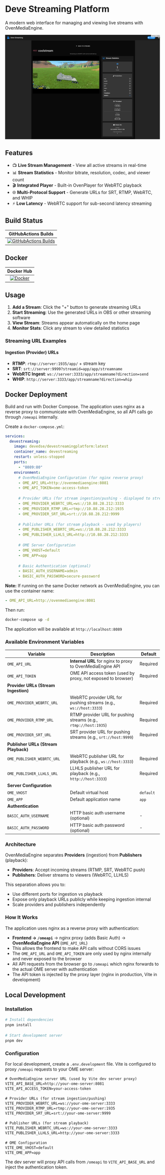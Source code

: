 # Deve Streaming Platform

A modern web interface for managing and viewing live streams with OvenMediaEngine.

![Deve Streaming Platform](image_stream.png)

## Features

- 📺 **Live Stream Management** - View all active streams in real-time
- 📊 **Stream Statistics** - Monitor bitrate, resolution, codec, and viewer count
- 🎬 **Integrated Player** - Built-in OvenPlayer for WebRTC playback
- 🌐 **Multi-Protocol Support** - Generate URLs for SRT, RTMP, WebRTC, and WHIP
- ⚡ **Low Latency** - WebRTC support for sub-second latency streaming

## Build Status

| GitHubActions Builds |
|:--------------------:|
| [![GitHubActions Builds](https://github.com/devedse/DeveStreamingPlatform/workflows/GitHubActionsBuilds/badge.svg)](https://github.com/devedse/DeveStreamingPlatform/actions/workflows/githubactionsbuilds.yml) |

## Docker

| Docker Hub |
|:----------:|
| [![Docker](https://img.shields.io/docker/pulls/devedse/devestreamingplatform.svg)](https://hub.docker.com/r/devedse/devestreamingplatform) |

## Usage

1. **Add a Stream**: Click the "+" button to generate streaming URLs
2. **Start Streaming**: Use the generated URLs in OBS or other streaming software
3. **View Stream**: Streams appear automatically on the home page
4. **Monitor Stats**: Click any stream to view detailed statistics

### Streaming URL Examples

#### Ingestion (Provider) URLs
- **RTMP**: `rtmp://server:1935/app/` + stream key
- **SRT**: `srt://server:9999?streamid=app/app/streamname`
- **WebRTC Ingest**: `ws://server:3333/app/streamname?direction=send`
- **WHIP**: `http://server:3333/app/streamname?direction=whip`

## Docker Deployment

Build and run with Docker Compose. The application uses nginx as a reverse proxy to communicate with OvenMediaEngine, so all API calls go through `/omeapi` internally.

Create a `docker-compose.yml`:

```yaml
services:
  devestreaming:
    image: devedse/devestreamingplatform:latest
    container_name: devestreaming
    restart: unless-stopped
    ports:
      - "8089:80"
    environment:
      # OvenMediaEngine Configuration (for nginx reverse proxy)
      - OME_API_URL=http://ovenmediaengine:8081
      - OME_API_TOKEN=ome-access-token
      
      # Provider URLs (for stream ingestion/pushing - displayed to streamers)
      - OME_PROVIDER_WEBRTC_URL=ws://10.88.28.212:3333
      - OME_PROVIDER_RTMP_URL=rtmp://10.88.28.212:1935
      - OME_PROVIDER_SRT_URL=srt://10.88.28.212:9999
      
      # Publisher URLs (for stream playback - used by players)
      - OME_PUBLISHER_WEBRTC_URL=ws://10.88.28.212:3333
      - OME_PUBLISHER_LLHLS_URL=http://10.88.28.212:3333
      
      # OME Server Configuration
      - OME_VHOST=default
      - OME_APP=app
      
      # Basic Authentication (optional)
      - BASIC_AUTH_USERNAME=admin
      - BASIC_AUTH_PASSWORD=secure-password
```

**Note:** If running on the same Docker network as OvenMediaEngine, you can use the container name:
```yaml
- OME_API_URL=http://ovenmediaengine:8081
```

Then run:

```bash
docker-compose up -d
```

The application will be available at `http://localhost:8089`

### Available Environment Variables

| Variable | Description | Default |
|----------|-------------|---------|
| `OME_API_URL` | **Internal URL** for nginx to proxy to OvenMediaEngine API | Required |
| `OME_API_TOKEN` | OME API access token (used by proxy, not exposed to browser) | Required |
| **Provider URLs (Stream Ingestion)** | | |
| `OME_PROVIDER_WEBRTC_URL` | WebRTC provider URL for pushing streams (e.g., `ws://host:3333`) | Required |
| `OME_PROVIDER_RTMP_URL` | RTMP provider URL for pushing streams (e.g., `rtmp://host:1935`) | Required |
| `OME_PROVIDER_SRT_URL` | SRT provider URL for pushing streams (e.g., `srt://host:9999`) | Required |
| **Publisher URLs (Stream Playback)** | | |
| `OME_PUBLISHER_WEBRTC_URL` | WebRTC publisher URL for playback (e.g., `ws://host:3333`) | Required |
| `OME_PUBLISHER_LLHLS_URL` | LLHLS publisher URL for playback (e.g., `http://host:3333`) | Required |
| **Server Configuration** | | |
| `OME_VHOST` | Default virtual host | `default` |
| `OME_APP` | Default application name | `app` |
| **Authentication** | | |
| `BASIC_AUTH_USERNAME` | HTTP basic auth username (optional) | - |
| `BASIC_AUTH_PASSWORD` | HTTP basic auth password (optional) | - |

### Architecture

OvenMediaEngine separates **Providers** (ingestion) from **Publishers** (playback):
- **Providers**: Accept incoming streams (RTMP, SRT, WebRTC push)
- **Publishers**: Deliver streams to viewers (WebRTC, LLHLS)

This separation allows you to:
- Use different ports for ingestion vs playback
- Expose only playback URLs publicly while keeping ingestion internal
- Scale providers and publishers independently

### How It Works

The application uses nginx as a reverse proxy with authentication:
- **Frontend → `/omeapi`** → nginx proxy (adds Basic Auth) → **OvenMediaEngine API** (`OME_API_URL`)
- This allows the frontend to make API calls without CORS issues
- The `OME_API_URL` and `OME_API_TOKEN` are only used by nginx internally and never exposed to the browser
- All API requests from the browser go to `/omeapi` which nginx forwards to the actual OME server with authentication
- The API token is injected by the proxy layer (nginx in production, Vite in development)

## Local Development

### Installation

```bash
# Install dependencies
pnpm install

# Start development server  
pnpm dev
```

### Configuration

For local development, create a `.env.development` file. Vite is configured to proxy `/omeapi` requests to your OME server:

```env
# OvenMediaEngine server URL (used by Vite dev server proxy)
VITE_API_BASE_URL=http://your-ome-server:8081
VITE_API_ACCESS_TOKEN=your-access-token

# Provider URLs (for stream ingestion/pushing)
VITE_PROVIDER_WEBRTC_URL=ws://your-ome-server:3333
VITE_PROVIDER_RTMP_URL=rtmp://your-ome-server:1935
VITE_PROVIDER_SRT_URL=srt://your-ome-server:9999

# Publisher URLs (for stream playback)
VITE_PUBLISHER_WEBRTC_URL=ws://your-ome-server:3333
VITE_PUBLISHER_LLHLS_URL=http://your-ome-server:3333

# OME Configuration
VITE_OME_VHOST=default
VITE_OME_APP=app
```

The dev server will proxy API calls from `/omeapi` to `VITE_API_BASE_URL` and inject the authentication token.